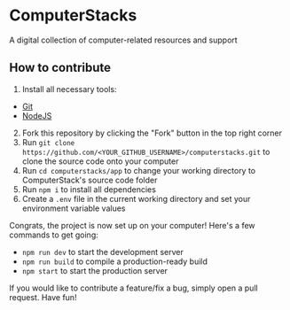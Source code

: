 # ComputerStacks
A digital collection of computer-related resources and support

## How to contribute
1. Install all necessary tools:
  - [Git](https://git-scm.com/)
  - [NodeJS](https://nodejs.org/en/)
2. Fork this repository by clicking the "Fork" button in the top right corner
2. Run `git clone https://github.com/<YOUR_GITHUB_USERNAME>/computerstacks.git` to clone the source code onto your computer
3. Run `cd computerstacks/app` to change your working directory to ComputerStack's source code folder
4. Run `npm i` to install all dependencies
5. Create a `.env` file in the current working directory and set your environment variable values

Congrats, the project is now set up on your computer! Here's a few commands to get going:
 - `npm run dev` to start the development server
 - `npm run build` to compile a production-ready build
 - `npm start` to start the production server

If you would like to contribute a feature/fix a bug, simply open a pull request.
Have fun!
